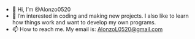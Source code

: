 - 👋 Hi, I’m @Alonzo0520
- 👀 I’m interested in coding and making new projects. I also like to learn how things work and want to develop my own programs.
- 📫 How to reach me. My email is: AlonzoL0520@gmail.com

<!---
Alonzo0520/Alonzo0520 is a ✨ special ✨ repository because its `README.md` (this file) appears on your GitHub profile.
You can click the Preview link to take a look at your changes.
--->
